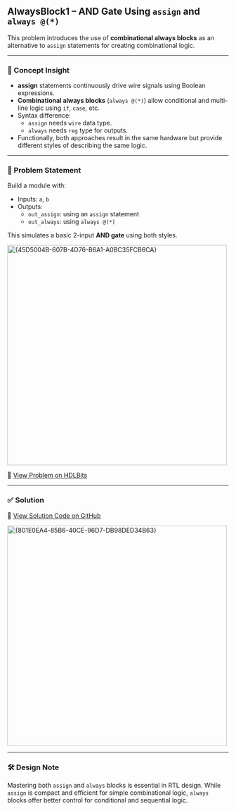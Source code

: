 ## AlwaysBlock1 – AND Gate Using `assign` and `always @(*)`

This problem introduces the use of **combinational always blocks** as an alternative to `assign` statements for creating combinational logic.

---

### 🧠 Concept Insight  
- **assign** statements continuously drive wire signals using Boolean expressions.
- **Combinational always blocks** (`always @(*)`) allow conditional and multi-line logic using `if`, `case`, etc.
- Syntax difference:
  - `assign` needs `wire` data type.
  - `always` needs `reg` type for outputs.
- Functionally, both approaches result in the same hardware but provide different styles of describing the same logic.

---

### 📘 Problem Statement  
Build a module with:

- Inputs: `a`, `b`
- Outputs:
  - `out_assign`: using an `assign` statement
  - `out_always`: using `always @(*)`

This simulates a basic 2-input **AND gate** using both styles.

<img width="500" alt="{45D5004B-607B-4D76-B6A1-A0BC35FCB6CA}" src="https://github.com/user-attachments/assets/475c40da-9377-4657-bbd8-f81dd75b5aa2" />

🔗 [View Problem on HDLBits](https://hdlbits.01xz.net/wiki/Alwaysblock1)

---

### ✅ Solution  
📄 [View Solution Code on GitHub](https://github.com/EswarAdithya011/HDLBits/blob/main/Problem%20Sets/2.%20Verilog%20Language/2.4%20Procedures/2.4.1%20Always%20blocks%20(combinational)/alwaysblock1.v)

<img width="500" alt="{801E0EA4-85B6-40CE-96D7-DB98DED34B63}" src="https://github.com/user-attachments/assets/bfaa5c09-3702-4d05-9059-746fda621661" />

---

### 🛠 Design Note  
Mastering both `assign` and `always` blocks is essential in RTL design. While `assign` is compact and efficient for simple combinational logic, `always` blocks offer better control for conditional and sequential logic.
